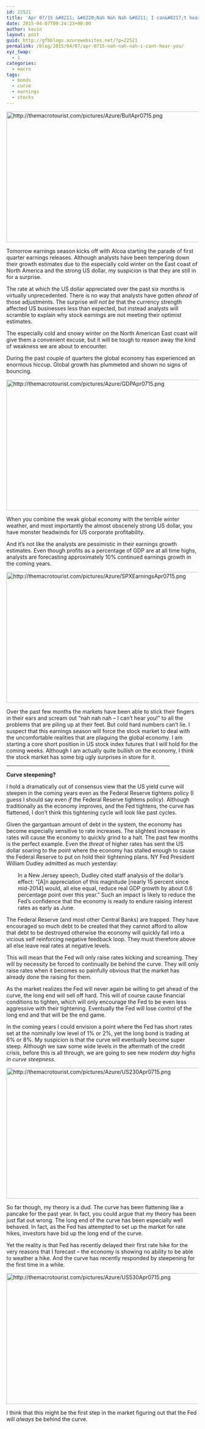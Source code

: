```yaml
---
id: 22521
title: 'Apr 07/15 &#8211; &#8220;Nah Nah Nah &#8211; I can&#8217;t hear you&#8221;'
date: 2015-04-07T09:24:23+00:00
author: kevin
layout: post
guid: http://gfbblogs.azurewebsites.net/?p=22521
permalink: /blog/2015/04/07/apr-0715-nah-nah-nah-i-cant-hear-you/
xyz_twap:
  - 1
categories:
  - macro
tags:
  - bonds
  - curve
  - earnings
  - stocks
---
```


  <img src="http://themacrotourist.com/pictures/Azure/BullApr0715.png" style="margin:30px atuo;display:block;" alt="http://themacrotourist.com/pictures/Azure/BullApr0715.png" width="600" height="342">

Tomorrow earnings season kicks off with Alcoa starting the parade of first quarter earnings releases. Although analysts have been tempering down their growth estimates due to the especially cold winter on the East coast of North America and the strong US dollar, my suspicion is that they are still in for a surprise. 

The rate at which the US dollar appreciated over the past six months is virtually unprecedented. There is no way that analysts have gotten _ahead_ of those adjustments. The surprise _will not be_ that the currency strength affected US businesses less than expected, but instead analysts will scramble to explain why stock earnings are not meeting their optimist estimates. 

The especially cold and snowy winter on the North American East coast will give them a convenient excuse, but it will be tough to reason away the kind of weakness we are about to encounter.

During the past couple of quarters the global economy has experienced an enormous hiccup. Global growth has plummeted and shown no signs of bouncing.


  <img src="http://themacrotourist.com/pictures/Azure/GDPApr0715.png" style="margin:30px atuo;display:block;" alt="http://themacrotourist.com/pictures/Azure/GDPApr0715.png" width="600" height="342">

When you combine the weak global economy with the terrible winter weather, and most importantly the almost obscenely strong US dollar, you have monster headwinds for US corporate profitability.

And it&#8217;s not like the analysts are pessimistic in their earnings growth estimates. Even though profits as a percentage of GDP are at all time highs, analysts are forecasting approximately 10% continued earnings growth in the coming years.


  <img src="http://themacrotourist.com/pictures/Azure/SPXEarningsApr0715.png" style="margin:30px atuo;display:block;" alt="http://themacrotourist.com/pictures/Azure/SPXEarningsApr0715.png" width="600" height="342">

Over the past few months the markets have been able to stick their fingers in their ears and scream out &#8220;nah nah nah &#8211; I can&#8217;t hear you!&#8221; to all the problems that are piling up at their feet. But cold hard numbers can&#8217;t lie. I suspect that this earnings season will force the stock market to deal with the uncomfortable realities that are plaguing the global economy. I am starting a core short position in US stock index futures that I will hold for the coming weeks. Although I am actually quite bullish on the economy, I think the stock market has some big ugly surprises in store for it.

<hr size="3" width="85%" />

**Curve steepening?**

I hold a dramatically out of consensus view that the US yield curve will steepen in the coming years even as the Federal Reserve tightens policy (I guess I should say even _if_ the Federal Reserve tightens policy). Although traditionally as the economy improves, and the Fed tightens, the curve has flattened, I don&#8217;t think this tightening cycle will look like past cycles. 

Given the gargantuan amount of debt in the system, the economy has become especially sensitive to rate increases. The slightest increase in rates will cause the economy to quickly grind to a halt. The past few months is the perfect example. Even the _threat_ of higher rates has sent the US dollar soaring to the point where the economy has stalled enough to cause the Federal Reserve to put on hold their tightening plans. NY Fed President William Dudley admitted as much yesterday:

<p style="padding-left: 30px;">
  In a New Jersey speech, Dudley cited staff analysis of the dollar’s effect: “[A]n appreciation of this magnitude [nearly 15 percent since mid-2014] would, all else equal, reduce real GDP growth by about 0.6 percentage point over this year.” Such an impact is likely to reduce the Fed&#8217;s confidence that the economy is ready to endure raising interest rates as early as June.
</p>

The Federal Reserve (and most other Central Banks) are trapped. They have encouraged so much debt to be created that they cannot afford to allow that debt to be destroyed otherwise the economy will quickly fall into a vicious self reinforcing negative feedback loop. They must therefore above all else leave real rates at negative levels. 

This will mean that the Fed will only raise rates kicking and screaming. They will by necessity be forced to continually be behind the curve. They will only raise rates when it becomes so painfully obvious that the market has already done the raising for them.

As the market realizes the Fed will never again be willing to get ahead of the curve, the long end will sell off hard. This will of course cause financial conditions to tighten, which will only encourage the Fed to be even less aggressive with their tightening. Eventually the Fed will lose control of the long end and that will be the end game. 

In the coming years I could envision a point where the Fed has short rates set at the nominally low level of 1% or 2%, yet the long bond is trading at 6% or 8%. My suspicion is that the curve will eventually become super steep. Although we saw some wide levels in the aftermath of the credit crisis, before this is all through, we are going to see new _modern day highs in curve steepness._ 


  <img src="http://themacrotourist.com/pictures/Azure/US230Apr0715.png" style="margin:30px atuo;display:block;" alt="http://themacrotourist.com/pictures/Azure/US230Apr0715.png" width="600" height="342">

So far though, my theory is a dud. The curve has been flattening like a pancake for the past year. In fact, you could argue that my theory has been just flat out wrong. The long end of the curve has been especially well behaved. In fact, as the Fed has attempted to set up the market for rate hikes, investors have bid up the long end of the curve.

Yet the reality is that Fed has recently delayed their first rate hike for the very reasons that I forecast &#8211; the economy is showing no ability to be able to weather a hike. And the curve has recently responded by steepening for the first time in a while.


  <img src="http://themacrotourist.com/pictures/Azure/US530Apr0715.png" style="margin:30px atuo;display:block;" alt="http://themacrotourist.com/pictures/Azure/US530Apr0715.png" width="600" height="342">

I think that this might be the first step in the market figuring out that the Fed will _always_ be behind the curve.